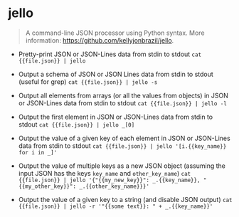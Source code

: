 # jello
> A command-line JSON processor using Python syntax.
> More information: <https://github.com/kellyjonbrazil/jello>.

- Pretty-print JSON or JSON-Lines data from stdin to stdout
`cat {{file.json}} | jello`

- Output a schema of JSON or JSON Lines data from stdin to stdout (useful for grep)
`cat {{file.json}} | jello -s`

- Output all elements from arrays (or all the values from objects) in JSON or JSON-Lines data from stdin to stdout
`cat {{file.json}} | jello -l`

- Output the first element in JSON or JSON-Lines data from stdin to stdout
`cat {{file.json}} | jello _[0]`

- Output the value of a given key of each element in JSON or JSON-Lines data from stdin to stdout
`cat {{file.json}} | jello '[i.{{key_name}} for i in _]'`

- Output the value of multiple keys as a new JSON object (assuming the input JSON has the keys `key_name` and `other_key_name`)
`cat {{file.json}} | jello '{"{{my_new_key}}": _.{{key_name}}, "{{my_other_key}}": _.{{other_key_name}}}'`

- Output the value of a given key to a string (and disable JSON output)
`cat {{file.json}} | jello -r '"{{some text}}: " + _.{{key_name}}'`

